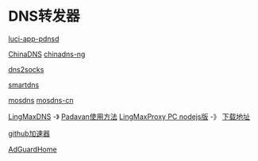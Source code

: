 # DNS转发器

[luci-app-pdnsd](https://github.com/AlexZhuo/luci-app-pdnsd)

[ChinaDNS](https://github.com/shadowsocks/ChinaDNS)
[chinadns-ng](https://github.com/zfl9/chinadns-ng)

[dns2socks](https://github.com/net-byte/dns2socks)

[smartdns](https://github.com/pymumu/smartdns)

[mosdns](https://github.com/IrineSistiana/mosdns)
[mosdns-cn](https://github.com/IrineSistiana/mosdns-cn)

[LingMaxDNS](https://github.com/zanzhz1101/LingMaxDNS) -》 [Padavan使用方法](https://www.right.com.cn/forum/thread-8210921-1-1.html)
[LingMaxProxy PC nodejs版](https://www.right.com.cn/forum/thread-4083699-1-1.html) -》 [下载地址](https://wwe.lanzoux.com/iMLwQm811ah)

[github加速器](https://github.com/dotnetcore/FastGithub)

[AdGuardHome](https://github.com/AdguardTeam/AdGuardHome)







